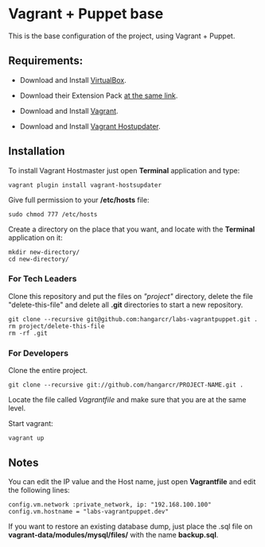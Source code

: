 # Vagrant + Puppet base 

This is the base configuration of the project, using Vagrant + Puppet.

## Requirements:

* Download and Install [VirtualBox](https://www.virtualbox.org/wiki/Downloads).

* Download their Extension Pack [at the same link](https://www.virtualbox.org/wiki/Downloads).

* Download and Install [Vagrant](http://downloads.vagrantup.com/).

* Download and Install [Vagrant Hostupdater](https://github.com/cogitatio/vagrant-hostsupdater).

## Installation

To install Vagrant Hostmaster just open __Terminal__ application and type:

    vagrant plugin install vagrant-hostsupdater

Give full permission to your __/etc/hosts__ file:

    sudo chmod 777 /etc/hosts

Create a directory on the place that you want, and locate with the __Terminal__ application on it:

	mkdir new-directory/
    cd new-directory/

### For Tech Leaders

Clone this repository and put the files on _"project"_ directory, delete the file "delete-this-file" and delete all __.git__ directories to start a new repository.

    git clone --recursive git@github.com:hangarcr/labs-vagrantpuppet.git .
    rm project/delete-this-file
    rm -rf .git

### For Developers

Clone the entire project.

    git clone --recursive git://github.com/hangarcr/PROJECT-NAME.git .

Locate the file called _Vagrantfile_ and make sure that you are at the same level.

Start vagrant:

    vagrant up

## Notes

You can edit the IP value and the Host name, just open __Vagrantfile__ and edit the following lines:

    config.vm.network :private_network, ip: "192.168.100.100"
    config.vm.hostname = "labs-vagrantpuppet.dev"

If you want to restore an existing database dump, just place the .sql file on __vagrant-data/modules/mysql/files/__ with the name __backup.sql__.